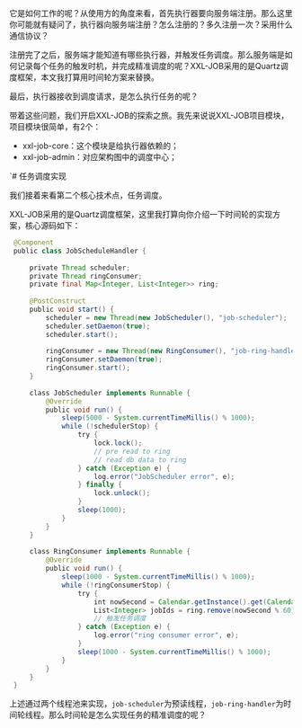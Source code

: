 
它是如何工作的呢？从使用方的角度来看，首先执行器要向服务端注册。那么这里你可能就有疑问了，执行器向服务端注册？怎么注册的？多久注册一次？采用什么通信协议？

注册完了之后，服务端才能知道有哪些执行器，并触发任务调度。那么服务端是如何记录每个任务的触发时机，并完成精准调度的呢？XXL-JOB采用的是Quartz调度框架，本文我打算用时间轮方案来替换。

最后，执行器接收到调度请求，是怎么执行任务的呢？

带着这些问题，我们开启XXL-JOB的探索之旅。我先来说说XXL-JOB项目模块，项目模块很简单，有2个：

- xxl-job-core：这个模块是给执行器依赖的；
- xxl-job-admin：对应架构图中的调度中心；

  

`# 任务调度实现

我们接着来看第二个核心技术点，任务调度。

XXL-JOB采用的是Quartz调度框架，这里我打算向你介绍一下时间轮的实现方案，核心源码如下：


```java
 @Component
 public class JobScheduleHandler {
 ​
     private Thread scheduler;
     private Thread ringConsumer;
     private final Map<Integer, List<Integer>> ring;
     
     @PostConstruct
     public void start() {
         scheduler = new Thread(new JobScheduler(), "job-scheduler");
         scheduler.setDaemon(true);
         scheduler.start();
 ​
         ringConsumer = new Thread(new RingConsumer(), "job-ring-handler");
         ringConsumer.setDaemon(true);
         ringConsumer.start();
     }
     
     class JobScheduler implements Runnable {
         @Override
         public void run() {
             sleep(5000 - System.currentTimeMillis() % 1000);
             while (!schedulerStop) {
                 try {
                     lock.lock();
                     // pre read to ring
                     // read db data to ring
                 } catch (Exception e) {
                     log.error("JobScheduler error", e);
                 } finally {
                     lock.unlock();
                 }
                 sleep(1000);
             }
         }
     }
     
     class RingConsumer implements Runnable {
         @Override
         public void run() {
             sleep(1000 - System.currentTimeMillis() % 1000);
             while (!ringConsumerStop) {
                 try {
                     int nowSecond = Calendar.getInstance().get(Calendar.SECOND);
                     List<Integer> jobIds = ring.remove(nowSecond % 60);
                     // 触发任务调度
                 } catch (Exception e) {
                     log.error("ring consumer error", e);
                 }
                 sleep(1000 - System.currentTimeMillis() % 1000);
             }
         }
     }
 }

```

上述通过两个线程池来实现，`job-scheduler`为预读线程，`job-ring-handler`为时间轮线程。那么时间轮是怎么实现任务的精准调度的呢？